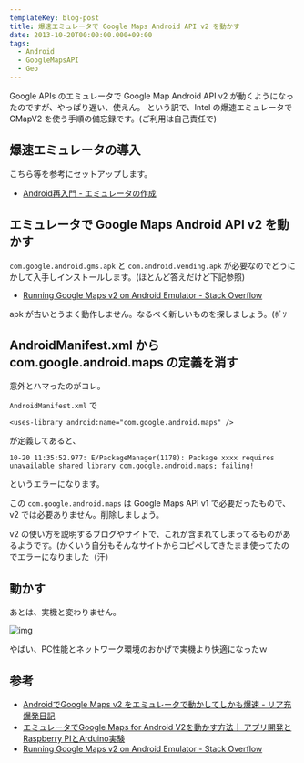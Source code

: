 ```yaml
---
templateKey: blog-post
title: 爆速エミュレータで Google Maps Android API v2 を動かす
date: 2013-10-20T00:00:00.000+09:00
tags:
  - Android
  - GoogleMapsAPI
  - Geo
---
```

Google APIs のエミュレータで Google Map Android API v2 が動くようになったのですが、やっぱり遅い、使えん。
という訳で、Intel の爆速エミュレータで GMapV2 を使う手順の備忘録です。(ご利用は自己責任で)
<!--more-->
## 爆速エミュレータの導入

こちら等を参考にセットアップします。

* [Android再入門 - エミュレータの作成](http://qiita.com/gabu/items/8bc1a11f1382409f1d2a)

## エミュレータで Google Maps Android API v2 を動かす

``com.google.android.gms.apk`` と ``com.android.vending.apk`` が必要なのでどうにかして入手しインストールします。(ほとんど答えだけど下記参照)

* [Running Google Maps v2 on Android Emulator - Stack Overflow](http://stackoverflow.com/questions/14040185/running-google-maps-v2-on-android-emulator)

apk が古いとうまく動作しません。なるべく新しいものを探しましょう。(ﾎﾞｿ

## AndroidManifest.xml から com.google.android.maps の定義を消す

意外とハマったのがコレ。

``AndroidManifest.xml`` で

```
<uses-library android:name="com.google.android.maps" />
```

が定義してあると、

```
10-20 11:35:52.977: E/PackageManager(1178): Package xxxx requires unavailable shared library com.google.android.maps; failing!
```

というエラーになります。

この ``com.google.android.maps`` は Google Maps API v1 で必要だったもので、v2 では必要ありません。削除しましょう。

v2 の使い方を説明するブログやサイトで、これが含まれてしまってるものがあるようです。(かくいう自分もそんなサイトからコピペしてきたまま使ってたのでエラーになりました（汗）

## 動かす

あとは、実機と変わりません。

![img](/img/posts/using_gmapv2_on_intel_emulator_01.png)

やばい、PC性能とネットワーク環境のおかげで実機より快適になったｗ

## 参考

* [AndroidでGoogle Maps v2 をエミュレータで動かしてしかも爆速 - リア充爆発日記](http://d.hatena.ne.jp/ria10/20121218/1355794748)
* [エミュレータでGoogle Maps for Android V2を動かす方法｜ アプリ開発とRaspberry PIとArduino実験](http://denshikousaku.net/how-to-make-android-google-maps-v2-work-in-android-emulator)
* [Running Google Maps v2 on Android Emulator - Stack Overflow](http://stackoverflow.com/questions/14040185/running-google-maps-v2-on-android-emulator)
